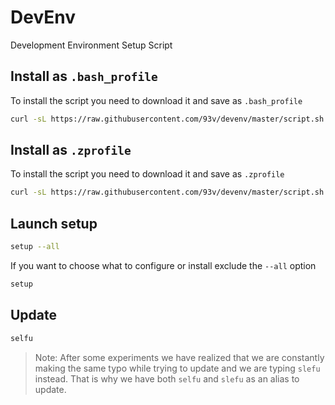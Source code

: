 # DevEnv

Development Environment Setup Script

## Install as `.bash_profile`

To install the script you need to download it and save as `.bash_profile`

```bash
curl -sL https://raw.githubusercontent.com/93v/devenv/master/script.sh > $HOME/.bash_profile && source $HOME/.bash_profile
```

## Install as `.zprofile`

To install the script you need to download it and save as `.zprofile`

```bash
curl -sL https://raw.githubusercontent.com/93v/devenv/master/script.sh > $HOME/.zprofile && source $HOME/.zprofile
```

## Launch setup

```bash
setup --all
```

If you want to choose what to configure or install exclude the `--all` option

```bash
setup
```

## Update

```bash
selfu
```

> Note: After some experiments we have realized that we are constantly making
> the same typo while trying to update and we are typing `slefu` instead.
> That is why we have both `selfu` and `slefu` as an alias to update.
